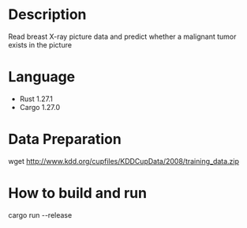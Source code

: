 # Description
Read breast X-ray picture data and predict whether a malignant tumor exists in the picture

# Language
- Rust 1.27.1
- Cargo 1.27.0

# Data Preparation
wget http://www.kdd.org/cupfiles/KDDCupData/2008/training_data.zip

# How to build and run
cargo run --release
